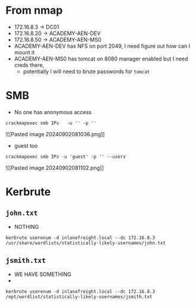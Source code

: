 # From nmap
- 172.16.8.3 -> DC01
- 172.16.8.20 -> ACADEMY-AEN-DEV
- 172.16.8.50 -> ACADEMY-AEN-MS0
- ACADEMY-AEN-DEV has NFS on port  2049, I  need figure out how can I mount it
- ACADEMY-AEN-MS0 has tomcat on 8080 manager enabled  but I need creds there,
	- potentially I will need to brute passwords for `tomcat`
# SMB
- No one has anonymous access
```
crackmapexec smb IPs   -u '' -p ''
```
![[Pasted image 20240902081036.png]]
- guest too
```
crackmapexec smb IPs -u 'guest' -p '' --users
```
![[Pasted image 20240902081102.png]]
# Kerbrute
##  `john.txt`
- NOTHING
```
kerbrute userenum -d inlanefreight.local --dc 172.16.8.3  /usr/share/wordlists/statistically-likely-usernames/john.txt
```
## `jsmith.txt`
- WE HAVE SOMETHING
- 
```
kerbrute userenum -d inlanefreight.local --dc 172.16.8.3  /opt/wordlist/statistically-likely-usernames/jsmith.txt
```
